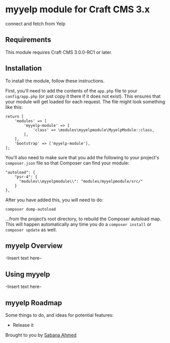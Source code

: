 # myyelp module for Craft CMS 3.x

connect and fetch from Yelp

## Requirements

This module requires Craft CMS 3.0.0-RC1 or later.

## Installation

To install the module, follow these instructions.

First, you'll need to add the contents of the `app.php` file to your `config/app.php` (or just copy it there if it does not exist). This ensures that your module will get loaded for each request. The file might look something like this:
```
return [
    'modules' => [
        'myyelp-module' => [
            'class' => \modules\myyelpmodule\MyyelpModule::class,
        ],
    ],
    'bootstrap' => ['myyelp-module'],
];
```
You'll also need to make sure that you add the following to your project's `composer.json` file so that Composer can find your module:

    "autoload": {
        "psr-4": {
          "modules\\myyelpmodule\\": "modules/myyelpmodule/src/"
        }
    },

After you have added this, you will need to do:

    composer dump-autoload
 
 …from the project’s root directory, to rebuild the Composer autoload map. This will happen automatically any time you do a `composer install` or `composer update` as well.

## myyelp Overview

-Insert text here-

## Using myyelp

-Insert text here-

## myyelp Roadmap

Some things to do, and ideas for potential features:

* Release it

Brought to you by [Sabana Ahmed](http://www.sabanaahmed.test)
